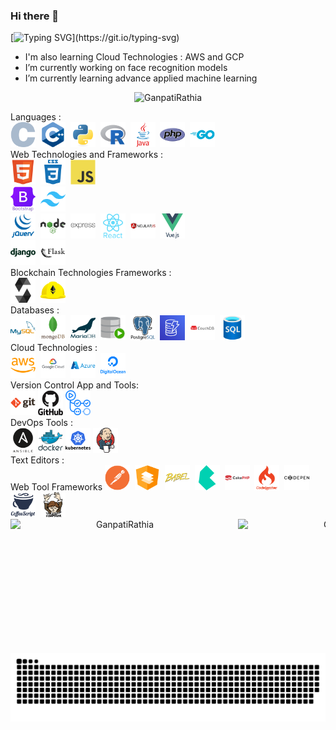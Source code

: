 ### Hi there 👋

[![Typing SVG](https://readme-typing-svg.herokuapp.com/?font=Fira+Code&pause=1000&color=53F7AEC5&width=435&height=29&lines=I+am+Ganpati+Rathia+;I+am+a+Java+Developer;I+am+a+Python+Developer;)](https://git.io/typing-svg)

<!--
<div id="header" align="center">
  <img src="https://media.giphy.com/media/v1.Y2lkPTc5MGI3NjExYzI5NGY5NzE3ODJlYTc3ZTJmZjQ4N2QwNzQxNmNmY2Q4YzEyNzYxNSZlcD12MV9pbnRlcm5hbF9naWZzX2dpZklkJmN0PWc/zOvBKUUEERdNm/giphy.gif" width="100"/>
</div>
-->
<!--https://img.shields.io/badge/ Use this link to add Social links-->
<!--
<div id="badges" align="center"> 
  <a href="https://www.linkedin.com/in/ganpati-rathia-96a7b39b/">
    <img src="https://img.shields.io/badge/LinkedIn-blue?style=for-the-badge&logo=linkedin&logoColor=white" alt="LinkedIn Badge"/>
  </a>
  <a href="https://twitter.com/ganpati_rathia">
    <img src="https://img.shields.io/badge/Twitter-blue?style=for-the-badge&logo=twitter&logoColor=white" alt="Twitter Badge"/>
  </a>
</div>
-->
<!--
-  I'm currently learning Blockchain Technology 
-  Learning to build smart contract in solidity , how to deploy it using truffle 
-  Learning front end for interacting with smart contract.
-->
-  I'm also learning Cloud Technologies : AWS and GCP 
-  I’m currently working on face recognition models
-  I’m currently learning advance applied machine learning

<div>
  <p align="center"> <img src="https://komarev.com/ghpvc/?username=GanpatiRathia&label=Profile%20views&color=0e75b6&style=flat" alt="GanpatiRathia" /> </p>
</div>

<div>
  <div> Languages : <br>
    <img src="https://github.com/devicons/devicon/blob/master/icons/c/c-original.svg" title="C" alt="C" width="40" height="40"/>&nbsp;
    <img src="https://github.com/devicons/devicon/blob/master/icons/cplusplus/cplusplus-original.svg" title="C++" alt="C++" width="40" height="40"/>&nbsp;
    <img src="https://github.com/devicons/devicon/blob/master/icons/python/python-original.svg" title="Python" alt="Python" width="40" height="40"/>&nbsp;
    <img src="https://github.com/devicons/devicon/blob/master/icons/r/r-original.svg" title="R" alt="R" width="40" height="40"/>&nbsp;
    <img src="https://github.com/devicons/devicon/blob/master/icons/java/java-original-wordmark.svg" title="Java" alt="Java" width="40" height="40"/>&nbsp;
    <img src="https://github.com/devicons/devicon/blob/master/icons/php/php-original.svg" title="Php" alt="Php" width="40" height="40"/>&nbsp;
    <img src="https://github.com/devicons/devicon/blob/master/icons/go/go-original-wordmark.svg" title="Go" alt="Go" width="40" height="40"/>&nbsp;
  </div>
  <div> Web Technologies and Frameworks : <br>
    <img src="https://github.com/devicons/devicon/blob/master/icons/html5/html5-original.svg" title="HTML5" alt="HTML" width="40" height="40"/>&nbsp;
    <img src="https://github.com/devicons/devicon/blob/master/icons/css3/css3-plain-wordmark.svg"  title="CSS3" alt="CSS" width="40" height="40"/>&nbsp;
    <img src="https://github.com/devicons/devicon/blob/master/icons/javascript/javascript-original.svg" title="JavaScript" alt="JavaScript" width="40" height="40"/>&nbsp;
    <br>
    <img src="https://github.com/devicons/devicon/blob/master/icons/bootstrap/bootstrap-original-wordmark.svg" title="Bootstrap" alt="Bootstrap" width="40" height="40"/>&nbsp;
    <img src="https://github.com/devicons/devicon/blob/master/icons/tailwindcss/tailwindcss-original.svg" title="TailwindCSS" alt="TailwindCSS" width="40" height="40"/>&nbsp;
    <br>
    <img src="https://github.com/devicons/devicon/blob/master/icons/jquery/jquery-plain-wordmark.svg" title="JQuery" alt="JQuery" width="40" height="40"/>&nbsp;
    <img src="https://github.com/devicons/devicon/blob/master/icons/nodejs/nodejs-original-wordmark.svg" title="NodeJS" alt="NodeJS" width="40" height="40"/>&nbsp;
    <img src="https://github.com/devicons/devicon/blob/master/icons/express/express-original-wordmark.svg" title="ExpressJS" alt="ExpressJS" width="40" height="40"/>&nbsp;
    <img src="https://github.com/devicons/devicon/blob/master/icons/react/react-original-wordmark.svg" title="React" alt="React" width="40" height="40"/>&nbsp;
    <img src="https://github.com/devicons/devicon/blob/master/icons/angularjs/angularjs-original-wordmark.svg" title="AngularJS" alt="AngularJS" width="40" height="40"/>&nbsp;
    <img src="https://github.com/devicons/devicon/blob/master/icons/vuejs/vuejs-original-wordmark.svg" title="VueJS" alt="VueJS" width="40" height="40"/>&nbsp;
    <br>
    <img src="https://github.com/devicons/devicon/blob/master/icons/django/django-plain-wordmark.svg" title="Django" alt="Django" width="40" height="40"/>&nbsp;
    <img src="https://github.com/devicons/devicon/blob/master/icons/flask/flask-original-wordmark.svg" title="Flask" alt="Flask" width="40" height="40"/>&nbsp;
    <!--
    <img src="https://github.com/devicons/devicon/blob/master/icons/spring/spring-original-wordmark.svg" title="Spring" alt="Spring" width="40" height="40"/>&nbsp;
    <img src="https://github.com/devicons/devicon/blob/master/icons/firebase/firebase-plain-wordmark.svg" title="Firebase" alt="Firebase" width="40" height="40"/>&nbsp;
    -->
  </div>
  <div> Blockchain Technologies Frameworks : <br>
    <img src="https://github.com/devicons/devicon/blob/master/icons/solidity/solidity-original.svg" title="Solidity" alt="Solidity" width="40" height="40"/>&nbsp;
    <img src="https://github.com/devicons/devicon/blob/master/icons/hardhat/hardhat-original.svg" title="Hardhat" alt="Hardhat" width="40" height="40"/>&nbsp;
  </div>
  <div> Databases : <br>
    <img src="https://github.com/devicons/devicon/blob/master/icons/mysql/mysql-original-wordmark.svg" title="MySQL"  alt="MySQL" width="40" height="40"/>&nbsp;
    <img src="https://github.com/devicons/devicon/blob/master/icons/mongodb/mongodb-original-wordmark.svg" title="MongoDB"  alt="MongoDB" width="40" height="40"/>&nbsp;
    <img src="https://github.com/devicons/devicon/blob/master/icons/mariadb/mariadb-original-wordmark.svg" title="MariaDB"  alt="MariaDB" width="40" height="40"/>&nbsp;
    <img src="https://github.com/devicons/devicon/blob/master/icons/sqldeveloper/sqldeveloper-original.svg" title="SQLDeveloper"  alt="SQLDeveloper" width="40" height="40"/>&nbsp;
    <img src="https://github.com/devicons/devicon/blob/master/icons/postgresql/postgresql-original-wordmark.svg" title="PostgreSQL"  alt="PostgreSQL" width="40" height="40"/>&nbsp;
    <img src="https://github.com/devicons/devicon/blob/master/icons/dynamodb/dynamodb-original.svg" title="DynamoDB"  alt="DynamoDB" width="40" height="40"/>&nbsp;
    <img src="https://github.com/devicons/devicon/blob/master/icons/couchdb/couchdb-original-wordmark.svg" title="CouchDB"  alt="CouchDB" width="40" height="40"/>&nbsp;
    <img src="https://github.com/devicons/devicon/blob/master/icons/azuresqldatabase/azuresqldatabase-original.svg" title="AzureSQLDB"  alt="AzureSQLDB" width="40" height="40"/>&nbsp;
  </div>
  <div>Cloud Technologies : <br>
    <img src="https://github.com/devicons/devicon/blob/master/icons/amazonwebservices/amazonwebservices-plain-wordmark.svg" title="AWS" alt="AWS" width="40" height="40"/>&nbsp;
    <img src="https://github.com/devicons/devicon/blob/master/icons/googlecloud/googlecloud-original-wordmark.svg" title="GCP" alt="GCP" width="40" height="40"/>&nbsp;
    <img src="https://github.com/devicons/devicon/blob/master/icons/azure/azure-original-wordmark.svg" title="Azure" alt="Azure" width="40" height="40"/>&nbsp;
    <img src="https://github.com/devicons/devicon/blob/master/icons/digitalocean/digitalocean-original-wordmark.svg" title="DigitalOcean" alt="DigitalOcean" width="40" height="40"/>&nbsp;
  </div>
  <div>Version Control App and Tools: <br>
    <img src="https://github.com/devicons/devicon/blob/master/icons/git/git-original-wordmark.svg" title="Git" alt="Git" width="40" height="40"/>
    <img src="https://github.com/devicons/devicon/blob/master/icons/github/github-original-wordmark.svg" title="GitHub" alt="GitHub" width="40" height="40"/>
    <img src="https://github.com/devicons/devicon/blob/master/icons/githubactions/githubactions-original.svg" title="GitHubActions" alt="GitHubActions" width="40" height="40"/>
  </div>
  <div>DevOps Tools : <br>
    <img src="https://github.com/devicons/devicon/blob/master/icons/ansible/ansible-original-wordmark.svg" title="Ansible" alt="Ansible" width="40" height="40"/>
    <img src="https://github.com/devicons/devicon/blob/master/icons/docker/docker-original-wordmark.svg" title="Docker" alt="Docker" width="40" height="40"/>
    <img src="https://github.com/devicons/devicon/blob/master/icons/kubernetes/kubernetes-original-wordmark.svg" title="Kubernetes" alt="Kubernetes" width="40" height="40"/>
    <img src="https://github.com/devicons/devicon/blob/master/icons/jenkins/jenkins-original.svg" title="Jenkins" alt="Jenkins" width="40" height="40"/>
  </div>
  <div>Text Editors : <br>
    <div></div>
  </div>
  <div>Web Tool Frameworks
    <img src="https://github.com/devicons/devicon/blob/master/icons/postman/postman-original.svg" title="Postman" alt="Postman" width="40" height="40"/>&nbsp;
    <img src="https://github.com/devicons/devicon/blob/master/icons/angularmaterial/angularmaterial-original.svg" title="Solidity" alt="Solidity" width="40" height="40"/>&nbsp;
    <img src="https://github.com/devicons/devicon/blob/master/icons/babel/babel-original.svg" title="Solidity" alt="Solidity" width="40" height="40"/>&nbsp;
    <img src="https://github.com/devicons/devicon/blob/master/icons/bulma/bulma-plain.svg" title="Solidity" alt="Solidity" width="40" height="40"/>&nbsp;
    <img src="https://github.com/devicons/devicon/blob/master/icons/cakephp/cakephp-original-wordmark.svg" title="Solidity" alt="Solidity" width="40" height="40"/>&nbsp;
    <img src="https://github.com/devicons/devicon/blob/master/icons/codeigniter/codeigniter-plain-wordmark.svg" title="Solidity" alt="Solidity" width="40" height="40"/>&nbsp;
    <img src="https://github.com/devicons/devicon/blob/master/icons/codepen/codepen-original-wordmark.svg" title="Solidity" alt="Solidity" width="40" height="40"/>&nbsp;
    <img src="https://github.com/devicons/devicon/blob/master/icons/coffeescript/coffeescript-original-wordmark.svg" title="Solidity" alt="Solidity" width="40" height="40"/>&nbsp;
    <img src="https://github.com/devicons/devicon/blob/master/icons/composer/composer-original.svg" title="Solidity" alt="Solidity" width="40" height="40"/>&nbsp;
  </div>
  <div></div>
  <div></div>
  <!--
  https://github.com/devicons/devicon/blob/master/icons/putty/putty-original.svg
  https://github.com/devicons/devicon/blob/master/icons/android/android-original.svg
  https://github.com/devicons/devicon/blob/master/icons/androidstudio/androidstudio-original.svg
  https://github.com/devicons/devicon/blob/master/icons/apache/apache-original-wordmark.svg
  https://github.com/devicons/devicon/blob/master/icons/apachekafka/apachekafka-original-wordmark.svg
  https://github.com/devicons/devicon/blob/master/icons/apachespark/apachespark-original-wordmark.svg
  https://github.com/devicons/devicon/blob/master/icons/arduino/arduino-original-wordmark.svg
  https://github.com/devicons/devicon/blob/master/icons/bash/bash-original.svg
  https://github.com/devicons/devicon/blob/master/icons/canva/canva-original.svg
https://github.com/devicons/devicon/blob/master/icons/cassandra/cassandra-original-wordmark.svg
https://github.com/devicons/devicon/blob/master/icons/cloudflare/cloudflare-original-wordmark.svg
https://github.com/devicons/devicon/blob/master/icons/debian/debian-original-wordmark.svg
https://github.com/devicons/devicon/blob/master/icons/eclipse/eclipse-original-wordmark.svg
https://github.com/devicons/devicon/blob/master/icons/elasticsearch/elasticsearch-original-wordmark.svg
https://github.com/devicons/devicon/blob/master/icons/emacs/emacs-original.svg
https://github.com/devicons/devicon/blob/master/icons/anaconda/anaconda-original-wordmark.svg
https://github.com/devicons/devicon/blob/master/icons/fastapi/fastapi-original-wordmark.svg
https://github.com/devicons/devicon/blob/master/icons/firebase/firebase-original-wordmark.svg
https://github.com/devicons/devicon/blob/master/icons/flutter/flutter-original.svg\
https://github.com/devicons/devicon/blob/master/icons/gatsby/gatsby-original-wordmark.svg\
https://github.com/devicons/devicon/blob/master/icons/gradle/gradle-original-wordmark.svg\
https://github.com/devicons/devicon/blob/master/icons/graphql/graphql-plain-wordmark.svg\
https://github.com/devicons/devicon/blob/master/icons/groovy/groovy-original.svg\
https://github.com/devicons/devicon/blob/master/icons/hadoop/hadoop-original-wordmark.svg\
https://github.com/devicons/devicon/blob/master/icons/heroku/heroku-original-wordmark.svg\
https://github.com/devicons/devicon/blob/master/icons/homebrew/homebrew-original-wordmark.svg\
https://github.com/devicons/devicon/blob/master/icons/hibernate/hibernate-original-wordmark.svg\
https://github.com/devicons/devicon/blob/master/icons/atom/atom-original-wordmark.svg\
https://github.com/devicons/devicon/blob/master/icons/intellij/intellij-original.svg\
https://github.com/devicons/devicon/blob/master/icons/jira/jira-original-wordmark.svg\
https://github.com/devicons/devicon/blob/master/icons/json/json-original.svg\
https://github.com/devicons/devicon/blob/master/icons/junit/junit-line-wordmark.svg\
https://github.com/devicons/devicon/blob/master/icons/jupyter/jupyter-original-wordmark.svg\
https://github.com/devicons/devicon/blob/master/icons/kaggle/kaggle-original-wordmark.svg\
https://github.com/devicons/devicon/blob/master/icons/keras/keras-original-wordmark.svg\
https://github.com/devicons/devicon/blob/master/icons/laravel/laravel-original-wordmark.svg\
https://github.com/devicons/devicon/blob/master/icons/latex/latex-original.svg\
https://github.com/devicons/devicon/blob/master/icons/linux/linux-original.svg
https://github.com/devicons/devicon/blob/master/icons/materializecss/materializecss-original.svg\
https://github.com/devicons/devicon/blob/master/icons/materialui/materialui-original.svg\
https://github.com/devicons/devicon/blob/master/icons/matlab/matlab-original.svg\
https://github.com/devicons/devicon/blob/master/icons/matplotlib/matplotlib-original-wordmark.svg\
https://github.com/devicons/devicon/blob/master/icons/maven/maven-original-wordmark.svg\
https://github.com/devicons/devicon/blob/master/icons/mongoose/mongoose-original-wordmark.svg\
https://github.com/devicons/devicon/blob/master/icons/neovim/neovim-original-wordmark.svg\
https://github.com/devicons/devicon/blob/master/icons/nestjs/nestjs-original-wordmark.svg\
https://github.com/devicons/devicon/blob/master/icons/netlify/netlify-original-wordmark.svg\
https://github.com/devicons/devicon/blob/master/icons/nextjs/nextjs-original-wordmark.svg\
https://github.com/devicons/devicon/blob/master/icons/nginx/nginx-original.svg\
https://github.com/devicons/devicon/blob/master/icons/npm/npm-original-wordmark.svg\
https://github.com/devicons/devicon/blob/master/icons/numpy/numpy-original-wordmark.svg\
https://github.com/devicons/devicon/blob/master/icons/openapi/openapi-original-wordmark.svg\
https://github.com/devicons/devicon/blob/master/icons/opencv/opencv-original-wordmark.svg\
https://github.com/devicons/devicon/blob/master/icons/oracle/oracle-original.svg\
https://github.com/devicons/devicon/blob/master/icons/pandas/pandas-original-wordmark.svg\
https://github.com/devicons/devicon/blob/master/icons/plotly/plotly-original-wordmark.svg
https://github.com/devicons/devicon/blob/master/icons/pycharm/pycharm-original-wordmark.svg\
https://github.com/devicons/devicon/blob/master/icons/pytorch/pytorch-original-wordmark.svg\
https://github.com/devicons/devicon/blob/master/icons/raspberrypi/raspberrypi-original-wordmark.svg\
https://github.com/devicons/devicon/blob/master/icons/redhat/redhat-original-wordmark.svg\
https://github.com/devicons/devicon/blob/master/icons/redis/redis-original-wordmark.svg\
https://github.com/devicons/devicon/blob/master/icons/rstudio/rstudio-original.svg\
https://github.com/devicons/devicon/blob/master/icons/salesforce/salesforce-original.svg\
https://github.com/devicons/devicon/blob/master/icons/scikitlearn/scikitlearn-original.svg\
https://github.com/devicons/devicon/blob/master/icons/selenium/selenium-original.svg\
https://github.com/devicons/devicon/blob/master/icons/sqlite/sqlite-original-wordmark.svg\
https://github.com/devicons/devicon/blob/master/icons/ssh/ssh-original-wordmark.svg\
https://github.com/devicons/devicon/blob/master/icons/svelte/svelte-original-wordmark.svg\
https://github.com/devicons/devicon/blob/master/icons/swagger/swagger-original-wordmark.svg\
https://github.com/devicons/devicon/blob/master/icons/tensorflow/tensorflow-original-wordmark.svg\
https://github.com/devicons/devicon/blob/master/icons/terraform/terraform-original-wordmark.svg\
https://github.com/devicons/devicon/blob/master/icons/threejs/threejs-original-wordmark.svg\
https://github.com/devicons/devicon/blob/master/icons/tomcat/tomcat-original-wordmark.svg\
https://github.com/devicons/devicon/blob/master/icons/tortoisegit/tortoisegit-original.svg\
https://github.com/devicons/devicon/blob/master/icons/typescript/typescript-original.svg\
https://github.com/devicons/devicon/blob/master/icons/ubuntu/ubuntu-original-wordmark.svg\
https://github.com/devicons/devicon/blob/master/icons/unix/unix-original.svg\
https://github.com/devicons/devicon/blob/master/icons/v8/v8-original.svg\
https://github.com/devicons/devicon/blob/master/icons/vercel/vercel-original-wordmark.svg\
https://github.com/devicons/devicon/blob/master/icons/vim/vim-original.svg\
https://github.com/devicons/devicon/blob/master/icons/visualstudio/visualstudio-original.svg\
https://github.com/devicons/devicon/blob/master/icons/vite/vite-original-wordmark.svg\
https://github.com/devicons/devicon/blob/master/icons/vyper/vyper-original-wordmark.svg\
https://github.com/devicons/devicon/blob/master/icons/webpack/webpack-original-wordmark.svg\
https://github.com/devicons/devicon/blob/master/icons/yarn/yarn-original-wordmark.svg
https://github.com/devicons/devicon/blob/master/icons/zig/zig-original-wordmark.svg
https://github.com/devicons/devicon/blob/master/icons/yaml/yaml-original.svg
https://github.com/devicons/devicon/blob/master/icons/xml/xml-original.svg
https://github.com/devicons/devicon/blob/master/icons/thealgorithms/thealgorithms-original-wordmark.svg
-->
</div>
<div style="text-align: center; white-space: nowrap; overflow-x: auto;">
    <img src="https://github-readme-stats.vercel.app/api?username=GanpatiRathia&show_icons=true&locale=en" alt="GanpatiRathia" style="display: inline-block; width: 350px; height: 200px; margin-right: 10px;">
    <img src="https://github-readme-stats.vercel.app/api/top-langs?username=GanpatiRathia&show_icons=true&locale=en&layout=compact" alt="GanpatiRathia" style="display: inline-block; width: 350px; height: 200px; margin-right: 10px;">
    <img src="https://streak-stats.demolab.com/?user=GanpatiRathia" alt="git stats" style="display: inline-block; width: 350px; height: 200px;">
</div>

![Snake animation](https://github.com/JeffersonRPM/JeffersonRPM/blob/output/github-contribution-grid-snake.svg)
